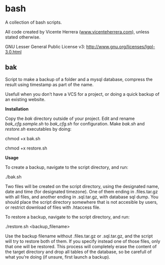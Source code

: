 bash
====

A collection of bash scripts.

All code created by Vicente Herrera (www.vicenteherrera.com), unless stated
otherwise.

GNU Lesser General Public License v3: http://www.gnu.org/licenses/lgpl-3.0.html

bak
---

Script to make a backup of a folder and a mysql database, compress the result
using timestamp as part of the name.

Usefull when you don’t have a VCS for a project, or doing a quick backup of an
existing website.

**Installation**

Copy the *bak* directory outside of your project. Edit and rename
*bak\_cfg.sample.sh* to *bak\_cfg.sh* for configuration. Make *bak.sh* and
*restore.sh* executables by doing:

chmod +x bak.sh

chmod +x restore.sh

**Usage**

To create a backup, navigate to the script directory, and run:

./bak.sh

Two files will be created on the script directory, using the designated name,
date and time (for designated timezone). One of them ending in .files.tar.gz
with all files, and another ending in .sql.tar.gz, with database sql dump. You
should place the script directory somewhere that is not accesible by users, or
restrict download of files with .htaccess file.

To restore a backup, navigate to the script directory, and run:

./restore.sh \<backup\_filename\>

Use the backup filename without .files.tar.gz or .sql.tar.gz, and the script
will try to restore both of them. If you specify instead one of those files,
only that one will be restored. This process will completely erase the content
of the target directory and drop all tables of the database, so be carefull of
what you’re doing (if unsure, first launch a backup).

 
